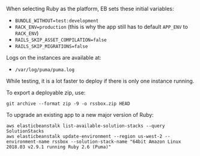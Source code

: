 When selecting Ruby as the platform, EB sets these initial variables:
- `BUNDLE_WITHOUT=test:development`
- `RACK_ENV=production` (this is why the app still has to default `APP_ENV` to `RACK_ENV`)
- `RAILS_SKIP_ASSET_COMPILATION=false`
- `RAILS_SKIP_MIGRATIONS=false`

Logs on the instances are available at:
- `/var/log/puma/puma.log`

While testing, it is a lot faster to deploy if there is only one instance running.

To export a deployable zip, use:
```
git archive --format zip -9 -o rssbox.zip HEAD
```

To upgrade an existing app to a new major version of Ruby:
```
aws elasticbeanstalk list-available-solution-stacks --query SolutionStacks
aws elasticbeanstalk update-environment --region us-west-2 --environment-name rssbox --solution-stack-name "64bit Amazon Linux 2018.03 v2.9.1 running Ruby 2.6 (Puma)"
```
